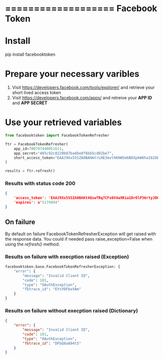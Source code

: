 ===================
Facebook Token
===================

# Install
pip install facebooktoken

# Prepare your necessary varibles
1. Visit https://developers.facebook.com/tools/explorer/ and retrieve your short lived access token
2. Visit https://developers.facebook.com/apps/ and retreive your **APP ID** and **APP SECRET**

# Use your retrieved variables
```python
from facebooktoken import FacebookTokenRefresher

ftr = FacebookTokenRefresher(
	app_id=700797440051611,
	app_secret="485c92c8220b87badbe8f6bb5cd02be7",
	short_access_token="EAAJ9Xx55SZA0BAHmtrLHE3mvthKHW5mbBDXpkW6haI62UBevj8bZB1DWdoGKKtYhevbZBvtyOBHVdC7i3cFmxbO7PaUpjS2yovRO4BWPsNcmRqLzUCcAcU70dkl3WrdrqZAvG1jPWrdcnVJZANKiZCJmqf44vXfNU9kAzA9uqRM0FTzYZBk6P6QYlpQJ2LJiNQZD"
)

results = ftr.refresh()
```

### Results with status code 200
```json
{
	'access_token': 'EAAJ9Xx55SZA0BAKt4QswTRq7CFx0V4a9Ria1DrOlP36rtyJDUZAOmIdMaO7LZBTInDUaN7jnIgckxwy5FYApzqrpYYhbM5rsBSzx9TLZAdKrFk9BRDCw6foj07dEYkQhbPq8TYYeRYqDeLutgwB4hbVyYSes43AZD',
	'expires': u'5179894'
}
```

## On failure
By default on failure FacebookTokenRefresherException will get raised with the response data. You could if needed pass raise_exception=False when using the *refresh()* method.

### Results on failure with execption raised (Exception)
```python
facebooktoken.base.FacebookTokenRefresherException: {
    "error": {
        "message": "Invalid Client ID",
        "code": 101,
        "type": "OAuthException",
        "fbtrace_id": "EYsYDFbxVAm"
    }
}
```

### Results on failure without execption raised (Dictionary)
```json
{
    "error": {
        "message": "Invalid Client ID",
        "code": 101,
        "type": "OAuthException",
        "fbtrace_id": "DFbQ8aA94t5"
    }
}
```